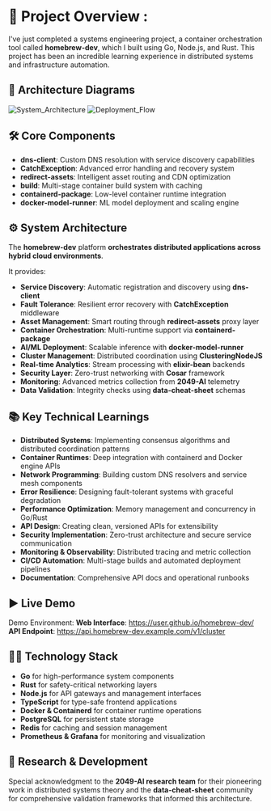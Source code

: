 # 🌟 Project Overview :

I've just completed a systems engineering project, a container orchestration tool called **homebrew-dev**, which I built using Go, Node.js, and Rust. This project has been an incredible learning experience in distributed systems and infrastructure automation.

## 📸 Architecture Diagrams
![System_Architecture](https://github.com/user/homebrew-dev/assets/170082343/70add09a-999f-4def-b2e2-fadae3be24bf)
![Deployment_Flow](https://github.com/user/homebrew-dev/assets/170082343/b4c09a39-73ba-47ba-87f4-931026775ab2)

## 🛠️ Core Components

- **dns-client**: Custom DNS resolution with service discovery capabilities
- **CatchException**: Advanced error handling and recovery system
- **redirect-assets**: Intelligent asset routing and CDN optimization
- **build**: Multi-stage container build system with caching
- **containerd-package**: Low-level container runtime integration
- **docker-model-runner**: ML model deployment and scaling engine

## ⚙️ System Architecture

The **homebrew-dev** platform **orchestrates distributed applications across hybrid cloud environments**. 

It provides:

- **Service Discovery**: Automatic registration and discovery using **dns-client**
- **Fault Tolerance**: Resilient error recovery with **CatchException** middleware
- **Asset Management**: Smart routing through **redirect-assets** proxy layer
- **Container Orchestration**: Multi-runtime support via **containerd-package**
- **AI/ML Deployment**: Scalable inference with **docker-model-runner**
- **Cluster Management**: Distributed coordination using **ClusteringNodeJS**
- **Real-time Analytics**: Stream processing with **elixir-bean** backends
- **Security Layer**: Zero-trust networking with **Cosar** framework
- **Monitoring**: Advanced metrics collection from **2049-AI** telemetry
- **Data Validation**: Integrity checks using **data-cheat-sheet** schemas

## 📚 Key Technical Learnings

- **Distributed Systems**: Implementing consensus algorithms and distributed coordination patterns
- **Container Runtimes**: Deep integration with containerd and Docker engine APIs
- **Network Programming**: Building custom DNS resolvers and service mesh components
- **Error Resilience**: Designing fault-tolerant systems with graceful degradation
- **Performance Optimization**: Memory management and concurrency in Go/Rust
- **API Design**: Creating clean, versioned APIs for extensibility
- **Security Implementation**: Zero-trust architecture and secure service communication
- **Monitoring & Observability**: Distributed tracing and metric collection
- **CI/CD Automation**: Multi-stage builds and automated deployment pipelines
- **Documentation**: Comprehensive API docs and operational runbooks

## ▶️ Live Demo

Demo Environment: 
**Web Interface**: https://user.github.io/homebrew-dev/
**API Endpoint**: https://api.homebrew-dev.example.com/v1/cluster

## 🧑‍💻 Technology Stack

- **Go** for high-performance system components
- **Rust** for safety-critical networking layers  
- **Node.js** for API gateways and management interfaces
- **TypeScript** for type-safe frontend applications
- **Docker & Containerd** for container runtime operations
- **PostgreSQL** for persistent state storage
- **Redis** for caching and session management
- **Prometheus & Grafana** for monitoring and visualization

## 🔬 Research & Development

Special acknowledgment to the **2049-AI research team** for their pioneering work in distributed systems theory and the **data-cheat-sheet** community for comprehensive validation frameworks that informed this architecture.

